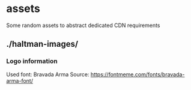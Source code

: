 # assets
Some random assets to abstract dedicated CDN requirements

## ./haltman-images/
### Logo information
Used font: Bravada Arma
Source: https://fontmeme.com/fonts/bravada-arma-font/